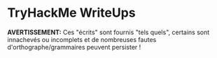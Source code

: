 # TryHackMe WriteUps

**AVERTISSEMENT:** Ces "écrits" sont fournis "tels quels", certains sont innachevés ou incomplets et de nombreuses fautes d'orthographe/grammaires peuvent persister !